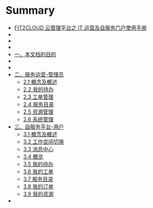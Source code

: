 # Summary

* [FIT2CLOUD 云管理平台之 IT 运营及自服务门户使用手册](README.md)
* [](.md)
* [](.md)
* [](.md)
* [一、本文档的目的](yi_3001_ben_wen_dang_de_mu_de.md)
* [](.md)
* [](.md)
* [二、服务运营-管理员](er_3001_fu_wu_yun_8425-_guan_li_yuan/README.md)
  * [2.1 概念及概述](er_3001_fu_wu_yun_8425-_guan_li_yuan/21_gai_nian_ji_gai_shu.md)
  * [2.2 我的待办](er_3001_fu_wu_yun_8425-_guan_li_yuan/22_wo_de_dai_ban.md)
  * [2.3 工单管理](er_3001_fu_wu_yun_8425-_guan_li_yuan/23_gong_dan_guan_li.md)
  * [2.4 服务目录](er_3001_fu_wu_yun_8425-_guan_li_yuan/24_fu_wu_mu_lu.md)
  * [2.5 资源管理](er_3001_fu_wu_yun_8425-_guan_li_yuan/25_zi_yuan_guan_li.md)
  * [2.6 系统管理](er_3001_fu_wu_yun_8425-_guan_li_yuan/26_xi_tong_guan_li.md)
* [三、自服务平台-用户](san_3001_zi_fu_wu_ping_53f0-_yong_hu/README.md)
  * [3.1 概念及概述](san_3001_zi_fu_wu_ping_53f0-_yong_hu/31_gai_nian_ji_gai_shu.md)
  * [3.2 工作空间切换](san_3001_zi_fu_wu_ping_53f0-_yong_hu/32_gong_zuo_kong_jian_qie_huan.md)
  * [3.3 消息中心](san_3001_zi_fu_wu_ping_53f0-_yong_hu/33_xiao_xi_zhong_xin.md)
  * [3.4 概览](san_3001_zi_fu_wu_ping_53f0-_yong_hu/34_gai_lan.md)
  * [3.5 我的待办](san_3001_zi_fu_wu_ping_53f0-_yong_hu/35_wo_de_dai_ban.md)
  * [3.6 我的工单](san_3001_zi_fu_wu_ping_53f0-_yong_hu/36_wo_de_gong_dan.md)
  * [3.7 服务目录](san_3001_zi_fu_wu_ping_53f0-_yong_hu/37_fu_wu_mu_lu.md)
  * [3.8 我的订单](san_3001_zi_fu_wu_ping_53f0-_yong_hu/38_wo_de_ding_dan.md)
  * [3.9 我的资源](san_3001_zi_fu_wu_ping_53f0-_yong_hu/39_wo_de_zi_yuan.md)
* [](.md)
